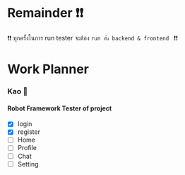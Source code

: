 # Remainder :exclamation::exclamation:
:exclamation::exclamation: ทุกครั้งในการ run tester จะต้อง `run ทั้ง backend & frontend `  :exclamation::exclamation:

# Work Planner 
### Kao :woman: 
#### Robot Framework Tester of project 
- [x] login
- [x] register
- [ ] Home
- [ ] Profile
- [ ] Chat
- [ ] Setting 
